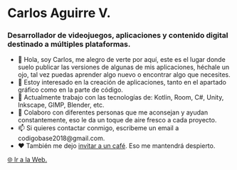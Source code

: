 # Carlos Aguirre V.
### Desarrollador de videojuegos, aplicaciones y contenido digital destinado a múltiples plataformas.
- 👋 Hola, soy Carlos, me alegro de verte por aquí, este es el lugar donde suelo publicar las versiones de algunas de mis aplicaciones, héchale un ojo, tal vez puedas aprender algo nuevo o encontrar algo que necesites.
- 👀 Estoy interesado en la creación de aplicaciones, tanto en el apartado gráfico como en la parte de código.
- 🌱 Actualmente trabajo con las tecnologías de: Kotlin, Room, C#, Unity, Inkscape, GIMP, Blender, etc.
- 💞️ Colaboro con diferentes personas que me aconsejan y ayudan constantemente, eso le da un toque de aire fresco a cada proyecto.
- 📫 Si quieres contactar conmigo, escribeme un email a codigobase2018&commat;gmail&period;com.
- ❤️ También me dejo [invitar a un café](https://ko-fi.com/carlosaguirrev). Eso me mantendrá despierto.

[🌐 Ir a la Web.](https://carlosaguirrev.github.io/web/index.html)

<!---
CarlosAguirreV/CarlosAguirreV is a ✨ special ✨ repository because its `README.md` (this file) appears on your GitHub profile.
You can click the Preview link to take a look at your changes.
--->
